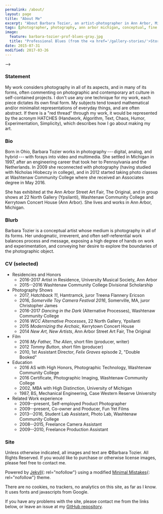 ```yaml
---
permalink: /about/
layout: page
title: "About Me"
excerpt: "About Barbara Tozier, an artist-photographer in Ann Arbor, Michigan."
tags: [photographer, photography, ann arbor michigan, conceptual, fine art, abstract]
image:
  feature: barbara-tozier-prof-blues-gray.jpg
  title: "Professional Blues (from the <a href='/gallery-stories/'>Stories</a> gallery)"
date: 2015-07-31
modified: 2017-03-26
---
```


<!-- {  % include _toc.html %  } <!--- (._.) ~ ︵ ┻━┻ ---> -->

### Statement

My work considers photography in all of its aspects, and in many of its forms, often commenting on photographic and contemporary art culture in self-contained projects. I don't use any one technique for my work, each piece dictates its own final form. My subjects tend toward mathematical and/or minimalist representations of everyday things, and are often abstract. If there is a "red thread" through my work, it would be represented by the acronym HATCHES (Handwork, Algorithm, Text, Chaos, Humor, Experimentation, Simplicity), which describes how I go about making my art.

### Bio

Born in Ohio, Barbara Tozier works in photography --- digital, analog, and hybrid --- with forays into video and multimedia. She settled in Michigan in 1997, after an engineering career that took her to Pennsylvania and the Netherlands. In 2009 she reconnected with photography (having studied with Nicholas Hlobeczy in college), and in 2012 started taking photo classes at Washtenaw Community College where she received an Associates degree in May 2016.

She has exhibited at the Ann Arbor Street Art Fair, The Original, and in group shows at 22 North Gallery (Ypsilanti), Washtenaw Community College and Kerrytown Concert House (Ann Arbor). She lives and works in Ann Arbor, Michigan.

### Blurb

Barbara Tozier is a conceptual artist whose medium is photography in all of its forms. Her undogmatic, irreverent, and often self-referential work balances process and message, exposing a high degree of hands on work and experimentation, and conveying her desire to explore the boundaries of the photographic object.


### CV (selected)

- Residencies and Honors
    - 2016-2017 Artist in Residence, University Musical Society, Ann Arbor
    - 2015--2016 Washtenaw Community College Divisional Scholarship
- Photography Shows
    - 2017, _Hatchback 11_, Hamtramck, juror Treena Flannery Ericson
    - 2016, _Somerville Toy Camera Festival 2016_, Somerville, MA, juror Christopher James
    - 2016-2017 _Dancing in the Dark_ (Alternative Processes), Washtenaw Community College
    - 2016 _WCC Alternative Processes_, 22 North Gallery, Ypsilanti
    <!-- - 2016 _Portraits_, Washtenaw Community College -->
    <!-- - 2015 _Food_, Washtenaw Community College Gallery One -->
    - 2015 _Modernizing the Archaic_, Kerrytown Concert House
    - 2014 _New Art, New Artists_, Ann Arbor Street Art Fair, The Original
- Film
    - 2016 _My Father, The Alien_, short film (producer, writer)
    - 2012 _Tommy Button_, short film (producer)
    - 2010, 1st Assistant Director, _Felix Graves_ episode 2, "Double Booked"
- Education
    - 2016 AS with High Honors, Photographic Technology, Washtenaw Community College
    - 2016 Certificate, Photographic Imaging, Washtenaw Community College
    - 2002, MBA with High Distinction, University of Michigan
    - 1987, BS, Mechanical Engineering, Case Western Reserve University
- Related Work experience
    - 2009--present, Self-employed Product Photographer
    - 2009--present, Co-owner and Producer, Fun Yet Films
    - 2013--2016, Student Lab Assistant, Photo Lab, Washtenaw Community College
    - 2008--2015, Freelance Camera Assistant
    - 2009--2010, Freelance Production Assistant

### Site

Unless otherwise indicated, all images and text are &copy;Barbara Tozier. All Rights Reserved. If you would like to purchase or otherwise license images, please feel free to contact me.

Powered by [Jekyll](http://jekyllrb.com){: rel="nofollow"} using a modified [Minimal Mistakes](http://mademistakes.com/minimal-mistakes/){: rel="nofollow"} theme.

There are no cookies, no trackers, no analytics on this site, as far as I know. It uses fonts and javascripts from Google.

If you have any problems with the site, please contact me from the links below, or leave an issue at my [GitHub repository](https://github.com/logista/btsite2015/issues).

